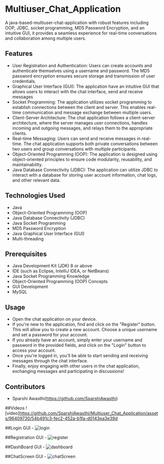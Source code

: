 # Multiuser_Chat_Application
 A java-based-multiuser-chat-application with robust features including OOP, JDBC, socket programming, MD5 Password Encryption, and an intuitive GUI, it provides a seamless experience for real-time conversations and collaboration among multiple users.

## Features

- User Registration and Authentication: Users can create accounts and authenticate themselves using a username and password. The MD5 password encryption ensures secure storage and transmission of user credentials.
- Graphical User Interface (GUI): The application have an intuitive GUI that allows users to interact with the chat interface, send and receive messages
- Socket Programming: The application utilizes socket programming to establish connections between the client and server. This enables real-time communication and message exchange between multiple users.
- Client-Server Architecture: The chat application follows a client-server architecture, where the server manages user connections, handles incoming and outgoing messages, and relays them to the appropriate clients.
- Real-time Messaging: Users can send and receive messages in real-time. The chat application supports both private conversations between two users and group conversations with multiple participants.
- Object-Oriented Programming (OOP): The application is designed using object-oriented principles to ensure code modularity, reusability, and maintainability.
- Java Database Connectivity (JDBC): The application can utilize JDBC to interact with a database for storing user account information, chat logs, and other relevant data.



## Technologies Used

- Java
- Object-Oriented Programming (OOP)
- Java Database Connectivity (JDBC)
- Java Socket Programming
- MD5 Password Encryption
- Java Graphical User Interface (GUI)
- Multi-threading
## Prerequisites

- Java Development Kit (JDK) 8 or above
- IDE (such as Eclipse, IntelliJ IDEA, or NetBeans)
- Java Socket Programming Knowledge
- Object-Oriented Programming (OOP) Concepts
- GUI Development
- MySQL
  
## Usage

- Open the chat application on your device.
- If you're new to the application, find and click on the "Register" button. This will allow you to create a new account. Choose a unique username and set a password for your account.
- If you already have an account, simply enter your username and password in the provided fields, and click on the "Login" button to access your account.
- Once you're logged in, you'll be able to start sending and receiving messages through the chat interface.
- Finally, enjoy engaging with other users in the chat application, exchanging messages and participating in discussions!
  
## Contributors
- Sparshi Awasthi(https://github.com/SparshiAwasthi)

##Videos
![video]https://github.com/SparshiAwasthi/Multiuser_Chat_Application/assets/96409730/54b491c3-fec2-452a-b1fa-d0143ea3e39d

##Login GUI -
![login](https://github.com/SparshiAwasthi/Multiuser_Chat_Application/assets/96409730/33e7c792-ff60-473c-9f29-bd8fa027e046)

##Registration GUI -
![register](https://github.com/SparshiAwasthi/Multiuser_Chat_Application/assets/96409730/61813c7c-cf71-4f46-8083-2df31b4d113c)

##DashBoard GUI -
![dashboard](https://github.com/SparshiAwasthi/Multiuser_Chat_Application/assets/96409730/cd8ef948-4841-4e1f-a2f9-5f81a5cd71fa)

##ChatScreen GUI -
![chatScreen](https://github.com/SparshiAwasthi/Multiuser_Chat_Application/assets/96409730/1b1bd090-289e-4070-af55-ea1629ab73a0)
